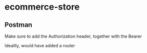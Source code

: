 # ecommerce-store

## Postman
Make sure to add the Authorization header, together with the Bearer <token>

Ideallly, would have added a router